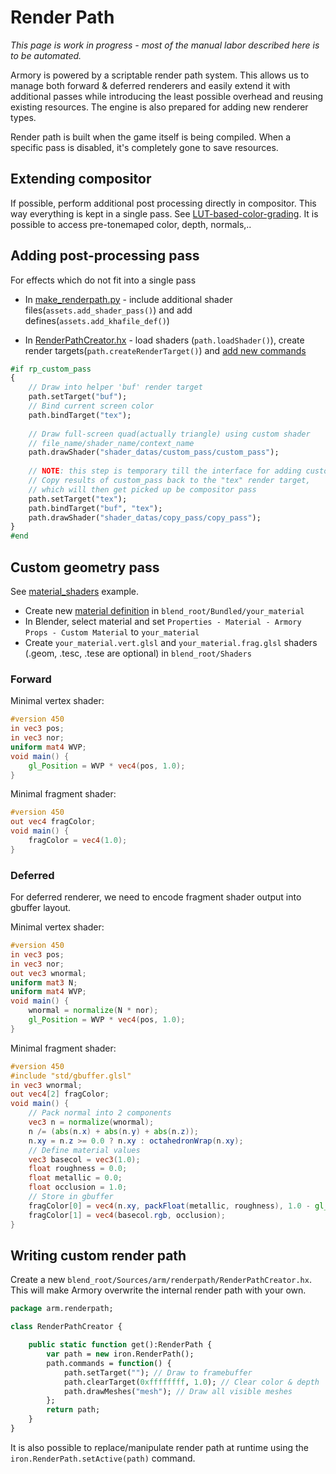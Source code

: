 # Render Path

*This page is work in progress - most of the manual labor described here is to be automated.*

Armory is powered by a scriptable render path system. This allows us to manage both forward & deferred renderers and easily extend it with additional passes while introducing the least possible overhead and reusing existing resources. The engine is also prepared for adding new renderer types.

Render path is built when the game itself is being compiled. When a specific pass is disabled, it's completely gone to save resources.

## Extending compositor

If possible, perform additional post processing directly in compositor. This way everything is kept in a single pass. See [LUT-based-color-grading](https://github.com/armory3d/armory/commit/42b0aaadeda67b2eabde0344ebbb100f18bd8e0d). It is possible to access pre-tonemaped color, depth, normals,..

## Adding post-processing pass

For effects which do not fit into a single pass

- In [make_renderpath.py](https://github.com/armory3d/armory/blob/master/blender/arm/make_renderpath.py) - include additional shader files(`assets.add_shader_pass()`) and add defines(`assets.add_khafile_def()`)

- In [RenderPathCreator.hx](https://github.com/armory3d/armory/blob/master/Sources/armory/renderpath/RenderPathCreator.hx) - load shaders (`path.loadShader()`), create render targets(`path.createRenderTarget()`) and [add new commands](https://github.com/armory3d/armory/blob/master/Sources/armory/renderpath/RenderPathCreator.hx#L891)

```haxe
#if rp_custom_pass
{
	// Draw into helper 'buf' render target
	path.setTarget("buf"); 
	// Bind current screen color
	path.bindTarget("tex");
	
	// Draw full-screen quad(actually triangle) using custom shader
	// file_name/shader_name/context_name
	path.drawShader("shader_datas/custom_pass/custom_pass");
	
	// NOTE: this step is temporary till the interface for adding custom passes improves
	// Copy results of custom_pass back to the "tex" render target,
	// which will then get picked up be compositor pass
	path.setTarget("tex");
	path.bindTarget("buf", "tex");
	path.drawShader("shader_datas/copy_pass/copy_pass");
}
#end
```

## Custom geometry pass

See [material_shaders](https://github.com/armory3d/armory_examples/tree/master/material_shaders) example.

- Create new [material definition](https://github.com/armory3d/armory_examples/blob/master/material_shaders/Bundled/MyMaterial/MyMaterial.arm) in `blend_root/Bundled/your_material`
- In Blender, select material and set `Properties - Material - Armory Props - Custom Material` to `your_material`
- Create `your_material.vert.glsl` and `your_material.frag.glsl` shaders (.geom, .tesc, .tese are optional) in `blend_root/Shaders`

### Forward

Minimal vertex shader:

```glsl
#version 450
in vec3 pos;
in vec3 nor;
uniform mat4 WVP;
void main() {
	gl_Position = WVP * vec4(pos, 1.0);
}
```

Minimal fragment shader:

```glsl
#version 450
out vec4 fragColor;
void main() {
	fragColor = vec4(1.0);
}
```

### Deferred

For deferred renderer, we need to encode fragment shader output into gbuffer layout.

Minimal vertex shader:

```glsl
#version 450
in vec3 pos;
in vec3 nor;
out vec3 wnormal;
uniform mat3 N;
uniform mat4 WVP;
void main() {
	wnormal = normalize(N * nor);
	gl_Position = WVP * vec4(pos, 1.0);
}
```

Minimal fragment shader:

```glsl
#version 450
#include "std/gbuffer.glsl"
in vec3 wnormal;
out vec4[2] fragColor;
void main() {
	// Pack normal into 2 components
	vec3 n = normalize(wnormal);
	n /= (abs(n.x) + abs(n.y) + abs(n.z));
	n.xy = n.z >= 0.0 ? n.xy : octahedronWrap(n.xy);
	// Define material values
	vec3 basecol = vec3(1.0);
	float roughness = 0.0;
	float metallic = 0.0;
	float occlusion = 1.0;
	// Store in gbuffer
	fragColor[0] = vec4(n.xy, packFloat(metallic, roughness), 1.0 - gl_FragCoord.z);
	fragColor[1] = vec4(basecol.rgb, occlusion);
}
```

## Writing custom render path

Create a new `blend_root/Sources/arm/renderpath/RenderPathCreator.hx`. This will make Armory overwrite the internal render path with your own.

```haxe
package arm.renderpath;

class RenderPathCreator {

	public static function get():RenderPath {
		var path = new iron.RenderPath();
		path.commands = function() {
			path.setTarget(""); // Draw to framebuffer
			path.clearTarget(0xffffffff, 1.0); // Clear color & depth
			path.drawMeshes("mesh"); // Draw all visible meshes
		};
		return path;
	}
}
```

It is also possible to replace/manipulate render path at runtime using the `iron.RenderPath.setActive(path)` command.
